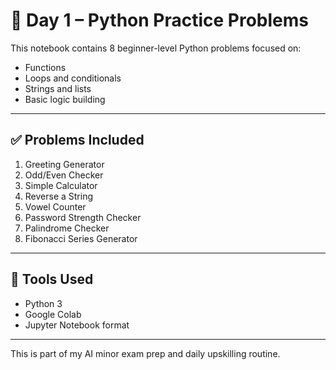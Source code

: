 # 📘 Day 1 – Python Practice Problems

This notebook contains 8 beginner-level Python problems focused on:

- Functions  
- Loops and conditionals  
- Strings and lists  
- Basic logic building  

---

## ✅ Problems Included

1. Greeting Generator  
2. Odd/Even Checker  
3. Simple Calculator  
4. Reverse a String  
5. Vowel Counter  
6. Password Strength Checker  
7. Palindrome Checker   
8. Fibonacci Series Generator  

---

## 📌 Tools Used
- Python 3  
- Google Colab  
- Jupyter Notebook format

---

This is part of my AI minor exam prep and daily upskilling routine.
